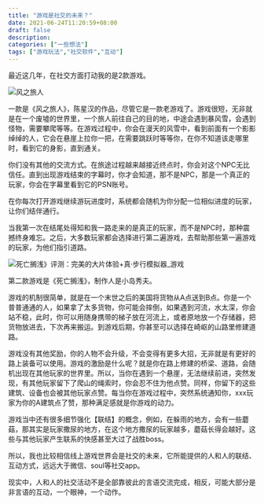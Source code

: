 ```yaml
---
title: "游戏是社交的未来？"
date: 2021-06-24T11:20:59+08:00
draft: false
description:
categories: ["一些想法"]
tags: ["游戏玩法","社交软件","互动"]
---
```


最近这几年，在社交方面打动我的是2款游戏。

![风之旅人](https://tva1.sinaimg.cn/large/008i3skNgy1gt5qf5axzmj30fk08tglu.jpg)

一款是《风之旅人》，陈星汉的作品，尽管它是一款老游戏了。游戏很短，无非就是在一个废墟的世界里，一个旅人前往自己的目的地，中途会遇到暴风雪，会遇到怪物，需要攀爬等等。在游戏过程中，你会在漫天的风雪中，看到前面有一个影影绰绰的人，它会在悬崖上拉你一把，在需要跳跃时等等你，在你不知道该走哪里时，看到它的身影，直到通关。

你们没有其他的交流方式。在旅途过程越来越接近终点时，你会对这个NPC无比信任。直到出现游戏结束的字幕时，你才会知道，那不是NPC，那是一个真正的玩家，你会在字幕里看到它的PSN账号。

在你每次打开游戏继续游玩进度时，系统都会随机为你分配一位相似进度的玩家，让你们结伴通行。

当我第一次在结尾处得知和我一路走来的是真正的玩家，而不是NPC时，那种震撼终身难忘。之后，大多数玩家都会选择进行第二遍游戏，去帮助那些第一遍游戏的玩家，为他们指引道路。

![死亡搁浅》评测：完美的大片体验+真·步行模拟器_游戏](https://tva1.sinaimg.cn/large/008i3skNgy1gt5qfhsfn3j30go09e3z9.jpg)

第二款游戏是《死亡搁浅》，制作人是小岛秀夫。

游戏的机制很简单，就是在一个末世之后的美国将货物从A点送到B点。你是一个普普通通的人，如果拿了太多货物，你可能会摔倒，如果遇到河流，水太深，你会站不稳，此时，你可以用随身携带的梯子放在河流上，或者原地放一个存储器，把货物放进去，下次再来搬运。到游戏后期，你甚至可以选择在崎岖的山路里修建道路。

游戏没有其他奖励，你的人物不会升级，不会变得有更多大招，无非就是有更好的路上装备可以使用。游戏的激励是什么呢？就是你在路上修建的桥梁、道路，会随机出现在其他玩家的世界里。所以，当你在遇到一个悬崖，无法继续前进，突然发现，有其他玩家留下了爬山的绳索时，你会忍不住为他点赞。同样，你留下的这些建筑、设备也会被其他玩家点赞。每当你在游戏过程中，突然系统通知你，xxx玩家为你的A建筑点了赞，那种满足感就是你游戏的动力。

游戏当中还有很多细节强化【联结】的概念，例如，在躲雨的地方，会有一些蘑菇，那其实是玩家撒尿的地方，在这个地方撒尿的玩家越多，蘑菇长得会越好。这些与其他玩家产生联系的快感甚至大过了战胜boss。

所以，我也比较相信线上游戏世界会是社交的未来，它所能提供的人和人的联结、互动方式，远远大于微信、soul等社交app。

现实中，人和人的社交活动不是全部靠彼此的言语交流完成，相反，可能大部分是非言语的互动，一个眼神，一个动作。
